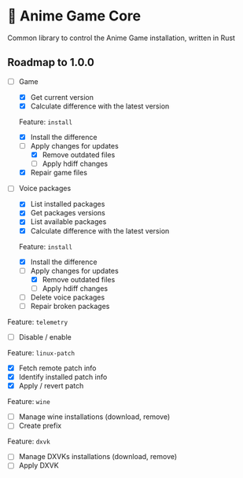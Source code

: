 # 🦀 Anime Game Core

Common library to control the Anime Game installation, written in Rust

## Roadmap to 1.0.0

* [ ] Game
  * [x] Get current version
  * [x] Calculate difference with the latest version

  Feature: `install`

  * [x] Install the difference
  * [ ] Apply changes for updates
    * [x] Remove outdated files
    * [ ] Apply hdiff changes
  * [x] Repair game files

* [ ] Voice packages
  * [x] List installed packages
  * [x] Get packages versions
  * [x] List available packages
  * [x] Calculate difference with the latest version

  Feature: `install`

  * [x] Install the difference
  * [ ] Apply changes for updates
    * [x] Remove outdated files
    * [ ] Apply hdiff changes
  * [ ] Delete voice packages
  * [ ] Repair broken packages

Feature: `telemetry`

* [ ] Disable / enable

Feature: `linux-patch`

* [x] Fetch remote patch info
* [x] Identify installed patch info
* [x] Apply / revert patch

Feature: `wine`

* [ ] Manage wine installations (download, remove)
* [ ] Create prefix

Feature: `dxvk`

* [ ] Manage DXVKs installations (download, remove)
* [ ] Apply DXVK
